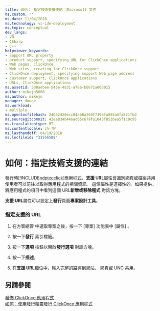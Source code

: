 ```yaml
---
title: 如何： 指定技術支援連結 |Microsoft 文件
ms.custom: ''
ms.date: 11/04/2016
ms.technology: vs-ide-deployment
ms.topic: conceptual
dev_langs:
- VB
- CSharp
- C++
helpviewer_keywords:
- Support URL property
- product support, specifying URL for ClickOnce applications
- Web pages, ClickOnce
- Web sites, creating for ClickOnce support
- ClickOnce deployment, specifying support Web page address
- customer support, ClickOnce applications
- URLs, ClickOnce applications
ms.assetid: 500aebee-545e-4831-a78b-b8671a008015
author: mikejo5000
ms.author: mikejo
manager: douge
ms.workload:
- multiple
ms.openlocfilehash: 24052420ecc04ab8a369f739efa885a6fa821fbd
ms.sourcegitcommit: 42ea834b446ac65c679fa1043f853bea5f1c9c95
ms.translationtype: MT
ms.contentlocale: zh-TW
ms.lasthandoff: 04/19/2018
ms.locfileid: "31556588"
---
```

# <a name="how-to-specify-a-link-for-technical-support"></a>如何：指定技術支援的連結
發行時[!INCLUDE[ndptecclick](../deployment/includes/ndptecclick_md.md)]應用程式，**支援 URL**屬性會識別網頁或檔案共用使用者可以前往以取得應用程式的相關資訊。 這個屬性是選擇性的。如果提供，將應用程式的項目中看到這個 URL**新增或移除程式** 對話方塊。  
  
 **支援 URL**屬性可以設定上**發行**頁面**專案設計工具**。  
  
### <a name="to-specify-a-support-url"></a>指定支援的 URL  
  
1.  在方案總管 中選取專案之後，按一下 [專案]  功能表中 [屬性] 。  
  
2.  按一下**發行** 索引標籤。  
  
3.  按一下**選項** 按鈕以開啟**發行選項** 對話方塊。  
  
4.  按一下**描述**。  
  
5.  在**支援 URL**欄位中，輸入完整的路徑到網站、 網頁或 UNC 共用。  
  
## <a name="see-also"></a>另請參閱  
 [發佈 ClickOnce 應用程式](../deployment/publishing-clickonce-applications.md)   
 [如何：使用發行精靈發行 ClickOnce 應用程式](../deployment/how-to-publish-a-clickonce-application-using-the-publish-wizard.md)